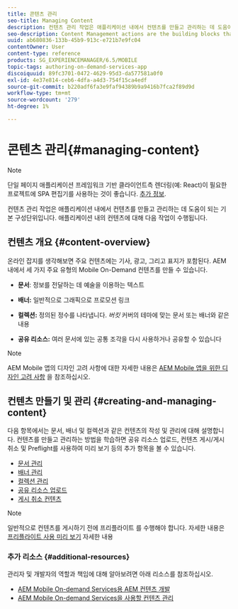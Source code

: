 ```yaml
---
title: 콘텐츠 관리
seo-title: Managing Content
description: 컨텐츠 관리 작업은 애플리케이션 내에서 컨텐츠를 만들고 관리하는 데 도움이 되는 기본 구성단위입니다. 자세한 내용은 이 페이지를 참조하십시오.
seo-description: Content Management actions are the building blocks that help to create and manage content within an application. Follow this page to learn more.
uuid: ab680836-133b-45b9-913c-e721b7e9fc04
contentOwner: User
content-type: reference
products: SG_EXPERIENCEMANAGER/6.5/MOBILE
topic-tags: authoring-on-demand-services-app
discoiquuid: 89fc3701-0472-4629-95d3-da577581a0f0
exl-id: 4e37e814-ceb6-4dfa-a4d3-754f15ca4edf
source-git-commit: b220adf6fa3e9faf94389b9a9416b7fca2f89d9d
workflow-type: tm+mt
source-wordcount: '279'
ht-degree: 1%

---
```


# 콘텐츠 관리{#managing-content}

>[!NOTE]
>
>단일 페이지 애플리케이션 프레임워크 기반 클라이언트측 렌더링(예: React)이 필요한 프로젝트에 SPA 편집기를 사용하는 것이 좋습니다. [추가 정보](/help/sites-developing/spa-overview.md).

컨텐츠 관리 작업은 애플리케이션 내에서 컨텐츠를 만들고 관리하는 데 도움이 되는 기본 구성단위입니다. 애플리케이션 내의 컨텐츠에 대해 다음 작업이 수행됩니다.

## 컨텐츠 개요 {#content-overview}

온라인 잡지를 생각해보면 주요 컨텐츠에는 기사, 광고, 그리고 표지가 포함된다. AEM 내에서 세 가지 주요 유형의 Mobile On-Demand 컨텐츠를 만들 수 있습니다.

* **문서**: 정보를 전달하는 데 예술을 이용하는 텍스트
* **배너:** 일반적으로 그래픽으로 프로모션 링크
* **컬렉션:** 정의된 정수를 나타냅니다. *버킷* 커버의 테마에 맞는 문서 또는 배너와 같은 내용

* **공유 리소스:** 여러 문서에 있는 공통 조각을 다시 사용하거나 공유할 수 있습니다

>[!NOTE]
>
>AEM Mobile 앱의 디자인 고려 사항에 대한 자세한 내용은 [AEM Mobile 앱을 위한 디자인 고려 사항](https://helpx.adobe.com/digital-publishing-solution/help/design-app.html) 을 참조하십시오.

## 컨텐츠 만들기 및 관리 {#creating-and-managing-content}

다음 항목에서는 문서, 배너 및 컬렉션과 같은 컨텐츠의 작성 및 관리에 대해 설명합니다. 컨텐츠를 만들고 관리하는 방법을 학습하면 공유 리소스 업로드, 컨텐츠 게시/게시 취소 및 Preflight를 사용하여 미리 보기 등의 추가 항목을 볼 수 있습니다.

* [문서 관리](/help/mobile/mobile-on-demand-managing-articles.md)
* [배너 관리](/help/mobile/mobile-on-demand-managing-banners.md)
* [컬렉션 관리](/help/mobile/mobile-on-demand-managing-collections.md)
* [공유 리소스 업로드](/help/mobile/mobile-on-demand-shared-resources.md)
* [게시 취소 컨텐츠](/help/mobile/mobile-on-demand-publishing-unpublishing.md)

>[!NOTE]
>
>일반적으로 컨텐츠를 게시하기 전에 프리플라이트 를 수행해야 합니다. 자세한 내용은 [프리플라이트 사용 미리 보기](/help/mobile/aem-mobile-manage-ondemand-services.md) 자세한 내용

### 추가 리소스 {#additional-resources}

관리자 및 개발자의 역할과 책임에 대해 알아보려면 아래 리소스를 참조하십시오.

* [AEM Mobile On-demand Services용 AEM 컨텐츠 개발](/help/mobile/aem-mobile-on-demand.md)
* [AEM Mobile On-demand Services을 사용할 컨텐츠 관리](/help/mobile/aem-mobile.md)
